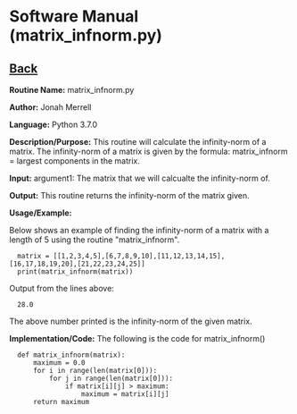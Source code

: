 # Software Manual (matrix_infnorm.py)

## [Back](../softwaremanual)

**Routine Name:**           matrix_infnorm.py

**Author:** Jonah Merrell

**Language:** Python 3.7.0

**Description/Purpose:** This routine will calculate the infinity-norm of a matrix. The infinity-norm of a matrix is
 given by the formula: matrix_infnorm = largest components in the matrix.

**Input:** argument1: The matrix that we will calcualte the infinity-norm of.

**Output:** This routine returns the infinity-norm of the matrix given.

**Usage/Example:**

Below shows an example of finding the infinity-norm of a matrix with a length of 5 using the routine "matrix_infnorm". 

      matrix = [[1,2,3,4,5],[6,7,8,9,10],[11,12,13,14,15],[16,17,18,19,20],[21,22,23,24,25]]
      print(matrix_infnorm(matrix))

Output from the lines above:

      28.0

The above number printed is the infinity-norm of the given matrix.

**Implementation/Code:** The following is the code for matrix_infnorm()


      def matrix_infnorm(matrix):
          maximum = 0.0
          for i in range(len(matrix[0])):
              for j in range(len(matrix[0])):
                  if matrix[i][j] > maximum:
                      maximum = matrix[i][j]
          return maximum
